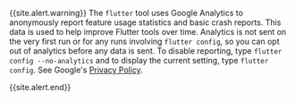 {{site.alert.warning}}
  The `flutter` tool uses Google Analytics to anonymously report feature
  usage statistics and basic crash reports. This data is used to help
  improve Flutter tools over time. Analytics is not sent on the very
  first run or for any runs involving `flutter config`,
  so you can opt out of analytics before any data is sent.
  To disable reporting, type `flutter config --no-analytics`
  and to display the current setting,
  type `flutter config`.
  See Google's [Privacy Policy][].

  [Privacy Policy]: https://policies.google.com/privacy
{{site.alert.end}}
